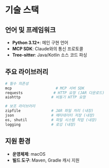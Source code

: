 # 기술 스택

## 언어 및 프레임워크
- **Python 3.12+**: 메인 구현 언어
- **MCP SDK**: Claude와의 통신 프로토콜
- **Tree-sitter**: Java/Kotlin 소스 코드 파싱

## 주요 라이브러리
```python
# 필수 의존성
mcp                    # MCP 서버 SDK
requests              # HTTP 요청 (JAR 다운로드)
aiohttp              # 비동기 HTTP 요청

# 보조 라이브러리  
zipfile              # JAR 파일 처리 (내장)
json                 # 메타데이터 저장 (내장)
os, shutil           # 파일 시스템 작업 (내장)
logging              # 로깅 (내장)
```

## 지원 환경
- **운영체제**: macOS
- **빌드 도구**: Maven, Gradle 캐시 지원
